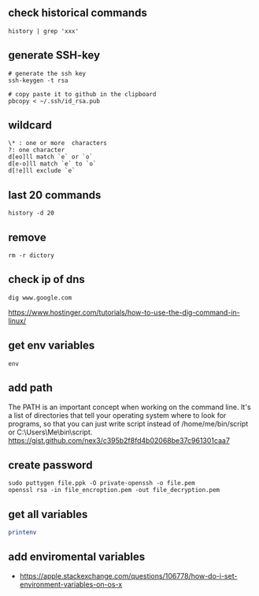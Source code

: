## check historical commands
```
history | grep 'xxx'
```

## generate SSH-key
```
# generate the ssh key
ssh-keygen -t rsa

# copy paste it to github in the clipboard
pbcopy < ~/.ssh/id_rsa.pub
```

## wildcard
```
\* : one or more  characters
?: one character
d[eo]ll match `e` or `o` 
d[e-o]ll match `e` to `o`
d[!e]ll exclude `e`
```

## last 20 commands
```
history -d 20
```

## remove
```
rm -r dictory
```

## check ip of dns
```
dig www.google.com
```
https://www.hostinger.com/tutorials/how-to-use-the-dig-command-in-linux/

## get env variables
```
env
```

## add path
The PATH is an important concept when working on the command line. It's a list of directories that tell your operating system where to look for programs, so that you can just write script instead of /home/me/bin/script or C:\Users\Me\bin\script.
https://gist.github.com/nex3/c395b2f8fd4b02068be37c961301caa7

## create password
```
sudo puttygen file.ppk -O private-openssh -o file.pem
openssl rsa -in file_encroption.pem -out file_decryption.pem
```

## get all variables
```bash
printenv
```

## add enviromental variables
- https://apple.stackexchange.com/questions/106778/how-do-i-set-environment-variables-on-os-x
